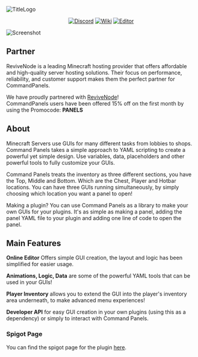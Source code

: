![TitleLogo](https://i.imgur.com/YQMXkoi.png)

<p align="center">
  <a href="https://discord.gg/eUWBWh7"><img src="https://i.imgur.com/50KoZcJ.png" alt="Discord"></a> 
  <a href="https://commandpanels.net/wiki"><img src="https://i.imgur.com/kR6n5uw.png" alt="Wiki"></a> 
  <a href="https://commandpanels.net/editor"><img src="https://i.imgur.com/hg68XFc.png" alt="Editor"></a>
</p>

<img align="center" src="https://i.imgur.com/w8UaAP2.png" alt="Screenshot">

## Partner
ReviveNode is a leading Minecraft hosting provider that offers affordable and high-quality server hosting solutions. Their focus on performance, reliability, and customer support makes them the perfect partner for CommandPanels.

We have proudly partnered with [ReviveNode](http://billing.revivenode.com/aff.php?aff=379)!  
CommandPanels users have been offered 15% off on the first month by using the Promocode: **PANELS**

## About
Minecraft Servers use GUIs for many different tasks from lobbies to shops. Command Panels takes a simple approach to YAML scripting to create a powerful yet simple design. Use variables, data, placeholders and other powerful tools to fully customize your GUIs.

Command Panels treats the inventory as three different sections, you have the Top, Middle and Bottom. Which are the Chest, Player and Hotbar locations. You can have three GUIs running simultaneously, by simply choosing which location you want a panel to open!

Making a plugin? You can use Command Panels as a library to make your own GUIs for your plugins. It's as simple as making a panel, adding the panel YAML file to your plugin and adding one line of code to open the panel.


## Main Features

**Online Editor** Offers simple GUI creation, the layout and logic has been simplified for easier usage.

**Animations, Logic, Data** are some of the powerful YAML tools that can be used in your GUIs!

**Player Inventory** allows you to extend the GUI into the player's inventory area underneath, to make advanced menu experiences!

**Developer API** for easy GUI creation in your own plugins (using this as a dependency) or simply to interact with Command Panels.

### Spigot Page
You can find the spigot page for the plugin [here](https://www.spigotmc.org/resources/67788/).
